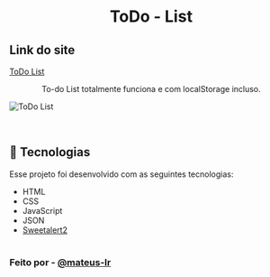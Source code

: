 <h1 align="center"> ToDo - List </h1>

## Link do site
[ToDo List](https://todo-list-pied-five.vercel.app/)

<p align="center">
To-do List totalmente funciona e com localStorage incluso.
</p>

![ToDo List](https://user-images.githubusercontent.com/79432190/197468243-c90c2e73-44b1-433d-b122-7ce36111cff7.png)

<br>

## 🚀 Tecnologias

Esse projeto foi desenvolvido com as seguintes tecnologias:

- HTML
- CSS
- JavaScript
- JSON
- [Sweetalert2](https://sweetalert2.github.io/)

#
### Feito por - [@mateus-lr](https://www.github.com/mateus-lr) 
